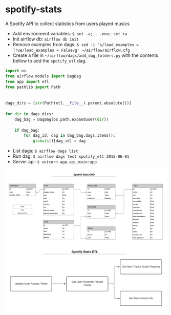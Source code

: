 # spotify-stats

A Spotify API to collect statistics from users played musics

- Add environment variables: `$ set -a; . .env; set +a`
- Init airflow db: `airflow db init`
- Remove examples from dags: `$ sed -i 's/load_examples = True/load_examples = False/g' ~/airflow/airflow.cfg`
- Create a file in `~/airflow/dags/add_dag_folders.py` with the contents bellow to add the `spotify_etl` dag.

```python
import os
from airflow.models import DagBag
from app import etl
from pathlib import Path


dags_dirs = [str(Path(etl.__file__).parent.absolute())]

for dir in dags_dirs:
    dag_bag = DagBag(os.path.expanduser(dir))

    if dag_bag:
        for dag_id, dag in dag_bag.dags.items():
            globals()[dag_id] = dag
```

- List dags: `$ airflow dags list`
- Run dag: `$ airflow dags test spotify_etl 2015-06-01`
- Server api: `$ uvicorn app.api.main:app`

![db erd diagram](./spotify-stats-erd.png)
![etl diagram](./spotify-stats-etl.png)
